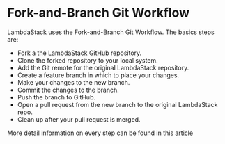 # Fork-and-Branch Git Workflow

LambdaStack uses the Fork-and-Branch Git Workflow. The basics steps are:

- Fork a the LambdaStack GitHub repository.
- Clone the forked repository to your local system.
- Add the Git remote for the original LambdaStack repository.
- Create a feature branch in which to place your changes.
- Make your changes to the new branch.
- Commit the changes to the branch.
- Push the branch to GitHub.
- Open a pull request from the new branch to the original LambdaStack repo.
- Clean up after your pull request is merged.

More detail information on every step can be found in this [article](https://blog.scottlowe.org/2015/01/27/using-fork-branch-git-workflow/)
